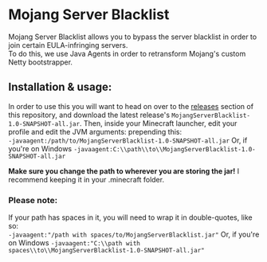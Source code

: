 # Mojang Server Blacklist
Mojang Server Blacklist allows you to bypass the server blacklist in order to join certain EULA-infringing servers.  
To do this, we use Java Agents in order to retransform Mojang's custom Netty bootstrapper.

## Installation &amp; usage:
In order to use this you will want to head on over to the [releases](https://github.com/supercheese200/MojangBlacklistBypass/releases) section of this repository, and download the latest release's `MojangServerBlacklist-1.0-SNAPSHOT-all.jar`.
Then, inside your Minecraft launcher, edit your profile and edit the JVM arguments: prepending this:  
`-javaagent:/path/to/MojangServerBlacklist-1.0-SNAPSHOT-all.jar`
Or, if you're on Windows
`-javaagent:C:\\path\\to\\MojangServerBlacklist-1.0-SNAPSHOT-all.jar`

**Make sure you change the path to wherever you are storing the jar!** I recommend keeping it in your .minecraft folder.

### Please note:
If your path has spaces in it, you will need to wrap it in double-quotes, like so:  
`-javaagent:"/path with spaces/to/MojangServerBlacklist.jar"`
Or, if you're on Windows
`-javaagent:"C:\\path with spaces\\to\\MojangServerBlacklist-1.0-SNAPSHOT-all.jar"`
